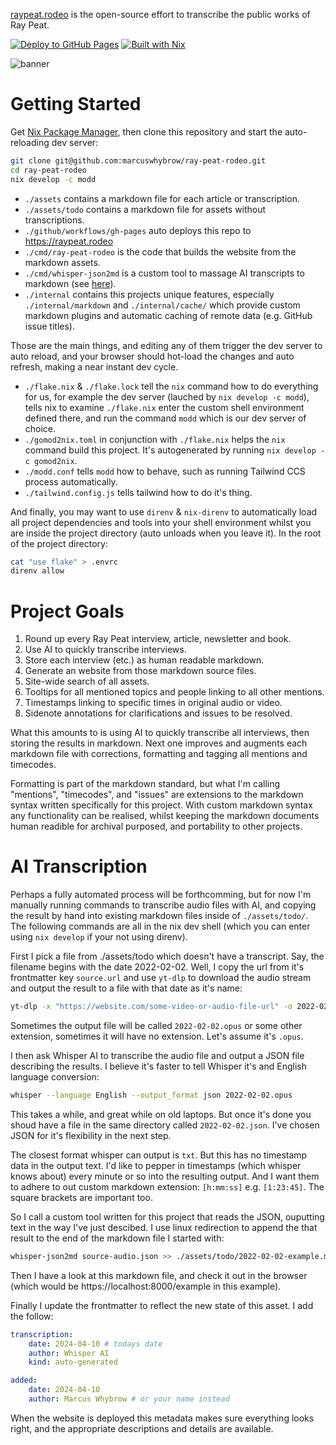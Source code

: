[raypeat.rodeo](https://raypeat.rodeo) is the open-source effort to transcribe
the public works of Ray Peat.

[![Deploy to GitHub Pages](https://github.com/marcuswhybrow/ray-peat-rodeo/actions/workflows/gh-pages.yml/badge.svg)](https://github.com/marcuswhybrow/ray-peat-rodeo/actions/workflows/gh-pages.yml)
[![Built with Nix](https://builtwithnix.org/badge.svg)](https://builtwithnix.org)

![banner](https://raw.githubusercontent.com/marcuswhybrow/ray-peat-rodeo/back-to-go/internal/assets/docs/ray-peat-rodeo-banner.png)

# Getting Started

Get [Nix Package Manager](https://nixos.org/download.html#download-nix), then 
clone this repository and start the auto-reloading dev server:

```bash
git clone git@github.com:marcuswhybrow/ray-peat-rodeo.git
cd ray-peat-rodeo
nix develop -c modd
```

- `./assets` contains a markdown file for each article or transcription.
- `./assets/todo` contains a markdown file for assets without transcriptions.
- `./github/workflows/gh-pages` auto deploys this repo to https://raypeat.rodeo
- `./cmd/ray-peat-rodeo` is the code that builds the website from the markdown 
assets.
- `./cmd/whisper-json2md` is a custom tool to massage AI transcripts to 
markdown (see [here](#ai-transcription)).
- `./internal` contains this projects unique features, especially 
`./internal/markdown` and `./internal/cache/` which provide custom markdown 
plugins and automatic caching of remote data (e.g. GitHub issue titles).

Those are the main things, and editing any of them trigger the dev server to 
auto reload, and your browser should hot-load the changes and auto refresh, 
making a near instant dev cycle.

- `./flake.nix` & `./flake.lock` tell the `nix` command how to do everything 
for us, for example the dev server (lauched by `nix develop -c modd`), tells
nix to examine `./flake.nix` enter the custom shell environment defined 
there, and run the command `modd` which is our dev server of choice.
- `./gomod2nix.toml` in conjunction with `./flake.nix` helps the `nix` command 
build this project. It's autogenerated by running `nix develop -c gomod2nix`.
- `./modd.conf` tells `modd` how to behave, such as running Tailwind CCS 
process automatically.
- `./tailwind.config.js` tells tailwind how to do it's thing.

And finally, you may want to use `direnv` & `nix-direnv` to automatically load
all project dependencies and tools into your shell environment whilst you are 
inside the project directory (auto unloads when you leave it). In the root of 
the project directory:

```bash
cat "use flake" > .envrc
direnv allow
```

# Project Goals

1. Round up every Ray Peat interview, article, newsletter and book.
2. Use AI to quickly transcribe interviews.
3. Store each interview (etc.) as human readable markdown.
4. Generate an website from those markdown source files.
5. Site-wide search of all assets.
6. Tooltips for all mentioned topics and people linking to all other mentions.
7. Timestamps linking to specific times in original audio or video.
8. Sidenote annotations for clarifications and issues to be resolved.

What this amounts to is using AI to quickly transcribe all interviews, then 
storing the results in markdown. Next one improves and augments each markdown 
file with corrections, formatting and tagging all mentions and timecodes. 

Formatting is part of the markdown standard, but what I'm calling "mentions", 
"timecodes", and "issues" are extensions to the markdown syntax written 
specifically for this project. With custom markdown syntax any functionality
can be realised, whilst keeping the markdown documents human readible for 
archival purposed, and portability to other projects.


# AI Transcription

Perhaps a fully automated process will be forthcomming, but for now I'm 
manually running commands to transcribe audio files with AI, and copying the 
result by hand into existing markdown files inside of `./assets/todo/`. The 
following commands are all in the nix dev shell (which you can enter using 
`nix develop` if your not using direnv).

First I pick a file from ./assets/todo which doesn't have a transcript. Say,
the filename begins with the date 2022-02-02. Well, I copy the url from it's 
frontmatter key `source.url` and use `yt-dlp` to download the audio stream
and output the result to a file with that date as it's name:

```bash
yt-dlp -x "https://website.com/some-video-or-audio-file-url" -o 2022-02-02
```

Sometimes the output file will be called `2022-02-02.opus` or some other 
extension, sometimes it will have no extension. Let's assume it's `.opus`.

I then ask Whisper AI to transcribe the audio file and output a JSON file 
describing the results. I believe it's faster to tell Whisper it's and English 
language conversion:

```bash
whisper --language English --output_format json 2022-02-02.opus
```

This takes a while, and great while on old laptops. But once it's done you 
shoud have a file in the same directory called `2022-02-02.json`. I've chosen
JSON for it's flexibility in the next step.

The closest format whisper can output is `txt`. But this has no timestamp data 
in the output text. I'd like to pepper in timestamps (which whisper knows 
about) every minute or so into the resulting output. And I want them to adhere 
to out custom markdown extension: `[h:mm:ss]` e.g. `[1:23:45]`. The square 
brackets are important too.

So I call a custom tool written for this project that reads the JSON, ouputting
text in the way I've just descibed. I use linux redirection to append the that 
result to the end of the markdown file I started with:

```bash
whisper-json2md source-audio.json >> ./assets/todo/2022-02-02-example.md
```

Then I have a look at this markdown file, and check it out in the browser 
(which would be https://localhost:8000/example in this example).

Finally I update the frontmatter to reflect the new state of this asset.
I add the follow:

```yaml
transcription:
    date: 2024-04-10 # todays date
    author: Whisper AI 
    kind: auto-generated

added:
    date: 2024-04-10
    author: Marcus Whybrow # or your name instead
```

When the website is deployed this metadata makes sure everything looks right,
and the appropriate descriptions and details are available.

